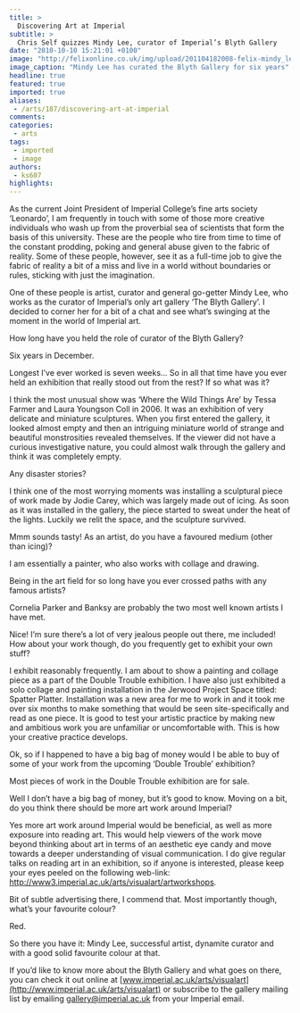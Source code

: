 ```yaml
---
title: >
  Discovering Art at Imperial
subtitle: >
  Chris Self quizzes Mindy Lee, curator of Imperial’s Blyth Gallery
date: "2010-10-10 15:21:01 +0100"
image: "http://felixonline.co.uk/img/upload/201104182008-felix-mindy_lee_02.jpg"
image_caption: "Mindy Lee has curated the Blyth Gallery for six years"
headline: true
featured: true
imported: true
aliases:
 - /arts/187/discovering-art-at-imperial
comments:
categories:
 - arts
tags:
 - imported
 - image
authors:
 - ks607
highlights:
---
```


As the current Joint President of Imperial College’s fine arts society ‘Leonardo’, I am frequently in touch with some of those more creative individuals who wash up from the proverbial sea of scientists that form the basis of this university. These are the people who tire from time to time of the constant prodding, poking and general abuse given to the fabric of reality. Some of these people, however, see it as a full-time job to give the fabric of reality a bit of a miss and live in a world without boundaries or rules, sticking with just the imagination.

One of these people is artist, curator and general go-getter Mindy Lee, who works as the curator of Imperial’s only art gallery ‘The Blyth Gallery’. I decided to corner her for a bit of a chat and see what’s swinging at the moment in the world of Imperial art.

How long have you held the role of curator of the Blyth Gallery?

Six years in December.

Longest I’ve ever worked is seven weeks… So in all that time have you ever held an exhibition that really stood out from the rest? If so what was it?

I think the most unusual show was ‘Where the Wild Things Are’ by Tessa Farmer and Laura Youngson Coll in 2006. It was an exhibition of very delicate and miniature sculptures. When you first entered the gallery, it looked almost empty and then an intriguing miniature world of strange and beautiful monstrosities revealed themselves. If the viewer did not have a curious investigative nature, you could almost walk through the gallery and think it was completely empty.

Any disaster stories?

I think one of the most worrying moments was installing a sculptural piece of work made by Jodie Carey, which was largely made out of icing. As soon as it was installed in the gallery, the piece started to sweat under the heat of the lights. Luckily we relit the space, and the sculpture survived.

Mmm sounds tasty! As an artist, do you have a favoured medium (other than icing)?

I am essentially a painter, who also works with collage and drawing.

Being in the art field for so long have you ever crossed paths with any famous artists?

Cornelia Parker and Banksy are probably the two most well known artists I have met.

Nice! I’m sure there’s a lot of very jealous people out there, me included! How about your work though, do you frequently get to exhibit your own stuff?

I exhibit reasonably frequently. I am about to show a painting and collage piece as a part of the Double Trouble exhibition. I have also just exhibited a solo collage and painting installation in the Jerwood Project Space titled: Spatter Platter. Installation was a new area for me to work in and it took me over six months to make something that would be seen site-specifically and read as one piece. It is good to test your artistic practice by making new and ambitious work you are unfamiliar or uncomfortable with. This is how your creative practice develops.

Ok, so if I happened to have a big bag of money would I be able to buy of some of your work from the upcoming ‘Double Trouble’ exhibition?

Most pieces of work in the Double Trouble exhibition are for sale.

Well I don’t have a big bag of money, but it’s good to know. Moving on a bit, do you think there should be more art work around Imperial?

Yes more art work around Imperial would be beneficial, as well as more exposure into reading art. This would help viewers of the work move beyond thinking about art in terms of an aesthetic eye candy and move towards a deeper understanding of visual communication. I do give regular talks on reading art in an exhibition, so if anyone is interested, please keep your eyes peeled on the following web-link: <http://www3.imperial.ac.uk/arts/visualart/artworkshops>.

Bit of subtle advertising there, I commend that. Most importantly though, what’s your favourite colour?

Red.

So there you have it: Mindy Lee, successful artist, dynamite curator and with a good solid favourite colour at that.

If you’d like to know more about the Blyth Gallery and what goes on there, you can check it out online at [www.imperial.ac.uk/arts/visualart](http://www.imperial.ac.uk/arts/visualart) or subscribe to the gallery mailing list by emailing gallery@imperial.ac.uk from your Imperial email.
